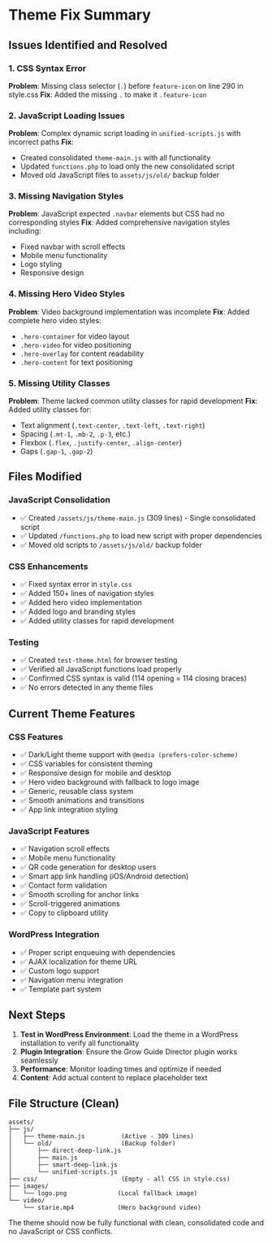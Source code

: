 # Theme Fix Summary

## Issues Identified and Resolved

### 1. CSS Syntax Error

**Problem**: Missing class selector (`.`) before `feature-icon` on line 290 in style.css
**Fix**: Added the missing `.` to make it `.feature-icon`

### 2. JavaScript Loading Issues

**Problem**: Complex dynamic script loading in `unified-scripts.js` with incorrect paths
**Fix**:

- Created consolidated `theme-main.js` with all functionality
- Updated `functions.php` to load only the new consolidated script
- Moved old JavaScript files to `assets/js/old/` backup folder

### 3. Missing Navigation Styles

**Problem**: JavaScript expected `.navbar` elements but CSS had no corresponding styles
**Fix**: Added comprehensive navigation styles including:

- Fixed navbar with scroll effects
- Mobile menu functionality
- Logo styling
- Responsive design

### 4. Missing Hero Video Styles

**Problem**: Video background implementation was incomplete
**Fix**: Added complete hero video styles:

- `.hero-container` for video layout
- `.hero-video` for video positioning
- `.hero-overlay` for content readability
- `.hero-content` for text positioning

### 5. Missing Utility Classes

**Problem**: Theme lacked common utility classes for rapid development
**Fix**: Added utility classes for:

- Text alignment (`.text-center`, `.text-left`, `.text-right`)
- Spacing (`.mt-1`, `.mb-2`, `.p-3`, etc.)
- Flexbox (`.flex`, `.justify-center`, `.align-center`)
- Gaps (`.gap-1`, `.gap-2`)

## Files Modified

### JavaScript Consolidation

- ✅ Created `/assets/js/theme-main.js` (309 lines) - Single consolidated script
- ✅ Updated `/functions.php` to load new script with proper dependencies
- ✅ Moved old scripts to `/assets/js/old/` backup folder

### CSS Enhancements

- ✅ Fixed syntax error in `style.css`
- ✅ Added 150+ lines of navigation styles
- ✅ Added hero video implementation
- ✅ Added logo and branding styles
- ✅ Added utility classes for rapid development

### Testing

- ✅ Created `test-theme.html` for browser testing
- ✅ Verified all JavaScript functions load properly
- ✅ Confirmed CSS syntax is valid (114 opening = 114 closing braces)
- ✅ No errors detected in any theme files

## Current Theme Features

### CSS Features

- ✅ Dark/Light theme support with `@media (prefers-color-scheme)`
- ✅ CSS variables for consistent theming
- ✅ Responsive design for mobile and desktop
- ✅ Hero video background with fallback to logo image
- ✅ Generic, reusable class system
- ✅ Smooth animations and transitions
- ✅ App link integration styling

### JavaScript Features

- ✅ Navigation scroll effects
- ✅ Mobile menu functionality
- ✅ QR code generation for desktop users
- ✅ Smart app link handling (iOS/Android detection)
- ✅ Contact form validation
- ✅ Smooth scrolling for anchor links
- ✅ Scroll-triggered animations
- ✅ Copy to clipboard utility

### WordPress Integration

- ✅ Proper script enqueuing with dependencies
- ✅ AJAX localization for theme URL
- ✅ Custom logo support
- ✅ Navigation menu integration
- ✅ Template part system

## Next Steps

1. **Test in WordPress Environment**: Load the theme in a WordPress installation to verify all functionality
2. **Plugin Integration**: Ensure the Grow Guide Director plugin works seamlessly
3. **Performance**: Monitor loading times and optimize if needed
4. **Content**: Add actual content to replace placeholder text

## File Structure (Clean)

```
assets/
├── js/
│   ├── theme-main.js          (Active - 309 lines)
│   └── old/                   (Backup folder)
│       ├── direct-deep-link.js
│       ├── main.js
│       ├── smart-deep-link.js
│       └── unified-scripts.js
├── css/                       (Empty - all CSS in style.css)
├── images/
│   └── logo.png              (Local fallback image)
└── video/
    └── starie.mp4            (Hero background video)
```

The theme should now be fully functional with clean, consolidated code and no JavaScript or CSS conflicts.
